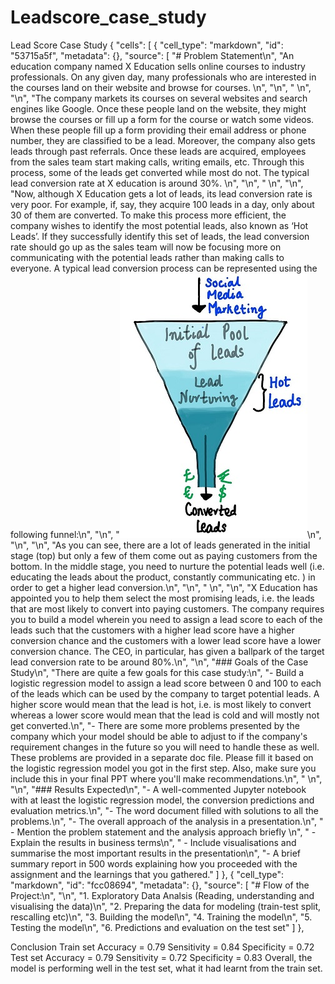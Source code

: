 # Leadscore_case_study
Lead Score Case Study
{
 "cells": [
  {
   "cell_type": "markdown",
   "id": "53715a5f",
   "metadata": {},
   "source": [
    "# Problem Statement\n",
    "An education company named X Education sells online courses to industry professionals. On any given day, many professionals who are interested in the courses land on their website and browse for courses. \n",
    "\n",
    " \n",
    "\n",
    "The company markets its courses on several websites and search engines like Google. Once these people land on the website, they might browse the courses or fill up a form for the course or watch some videos. When these people fill up a form providing their email address or phone number, they are classified to be a lead. Moreover, the company also gets leads through past referrals. Once these leads are acquired, employees from the sales team start making calls, writing emails, etc. Through this process, some of the leads get converted while most do not. The typical lead conversion rate at X education is around 30%. \n",
    "\n",
    " \n",
    "\n",
    "Now, although X Education gets a lot of leads, its lead conversion rate is very poor. For example, if, say, they acquire 100 leads in a day, only about 30 of them are converted. To make this process more efficient, the company wishes to identify the most potential leads, also known as ‘Hot Leads’. If they successfully identify this set of leads, the lead conversion rate should go up as the sales team will now be focusing more on communicating with the potential leads rather than making calls to everyone. A typical lead conversion process can be represented using the following funnel:\n",
    "\n",
    "![Lead Conversion Process - Demonstrated as a funnel](img/picture.jpg)\n",
    "\n",
    "\n",
    "As you can see, there are a lot of leads generated in the initial stage (top) but only a few of them come out as paying customers from the bottom. In the middle stage, you need to nurture the potential leads well (i.e. educating the leads about the product, constantly communicating etc. ) in order to get a higher lead conversion.\n",
    "\n",
    " \n",
    "\n",
    "X Education has appointed you to help them select the most promising leads, i.e. the leads that are most likely to convert into paying customers. The company requires you to build a model wherein you need to assign a lead score to each of the leads such that the customers with a higher lead score have a higher conversion chance and the customers with a lower lead score have a lower conversion chance. The CEO, in particular, has given a ballpark of the target lead conversion rate to be around 80%.\n",
    "\n",
    "### Goals of the Case Study\n",
    "There are quite a few goals for this case study:\n",
    "- Build a logistic regression model to assign a lead score between 0 and 100 to each of the leads which can be used by the company to target potential leads. A higher score would mean that the lead is hot, i.e. is most likely to convert whereas a lower score would mean that the lead is cold and will mostly not get converted.\n",
    "- There are some more problems presented by the company which your model should be able to adjust to if the company's requirement changes in the future so you will need to handle these as well. These problems are provided in a separate doc file. Please fill it based on the logistic regression model you got in the first step. Also, make sure you include this in your final PPT where you'll make recommendations.\n",
    " \n",
    "\n",
    "### Results Expected\n",
    "- A well-commented Jupyter notebook with at least the logistic regression model, the conversion predictions and evaluation metrics.\n",
    "- The word document filled with solutions to all the problems.\n",
    "- The overall approach of the analysis in a presentation.\n",
    "    - Mention the problem statement and the analysis approach briefly \n",
    "    - Explain the results in business terms\n",
    "    - Include visualisations and summarise the most important results in the presentation\n",
    "- A brief summary report in 500 words explaining how you proceeded with the assignment and the learnings that you gathered."
   ]
  },
  {
   "cell_type": "markdown",
   "id": "fcc08694",
   "metadata": {},
   "source": [
    "# Flow of the Project:\n",
    "\n",
    "1. Exploratory Data Analsis (Reading, understanding and visualising the data)\n",
    "2. Preparing the data for modeling (train-test split, rescalling etc)\n",
    "3. Building the model\n",
    "4. Training the model\n",
    "5. Testing the model\n",
    "6. Predictions and evaluation on the test set"
   ]
  },

Conclusion
Train set
Accuracy = 0.79
Sensitivity = 0.84
Specificity = 0.72
Test set
Accuracy = 0.79
Sensitivity = 0.72
Specificity = 0.83
Overall, the model is performing well in the test set, what it had learnt from the train set.
